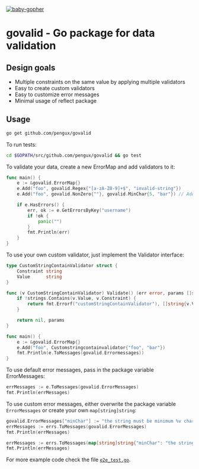 [![baby-gopher](https://raw2.github.com/drnic/babygopher-site/gh-pages/images/babygopher-badge.png)](http://www.babygopher.org)

# govalid - Go package for data validation

## Design goals
- Multiple constraints on the same value by applying multiple validators
- Easy to create custom validators
- Easy to customize error messages
- Minimal usage of reflect package

## Usage
```bash
go get github.com/pengux/govalid
```


To run tests:
```bash
cd $GOPATH/src/github.com/pengux/govalid && go test
```


To validate your data, create a new ErrorMap and add validators to it:

```go
func main() {
	e := &govalid.ErrorMap{}
	e.Add("foo", govalid.Regex{"[a-zA-Z0-9]+$", "invalid-string"})
	e.Add("foo", govalid.NonZero{""}, govalid.MinChar{5, "bar"}) // Add multiple validators at the same time

	if e.HasErrors() {
		err, ok := e.GetErrorsByKey("username")
		if !ok {
			panic("")
		}
		fmt.Println(err)
	}
}
```


To use your own custom validator, just implement the Validator interface:

```go
type CustomStringContainValidator struct {
	Constraint string
	Value      string
}

func (v CustomStringContainValidator) Validate() (err error, params []string) {
	if !strings.Contains(v.Value, v.Constraint) {
		return fmt.Errorf("customStringContainValidator"), []string{v.Value, v.Constraint}
	}

	return nil, params
}

func main() {
	e := &govalid.ErrorMap{}
	e.Add("foo", Customstringcontainvalidator{"foo", "bar"})
	fmt.Println(e.ToMessages(govalid.Errormessages))
}
```


To use default error messages, pass in the package variable ErrorMessages:

```go
errMessages := e.ToMessages(govalid.ErrorMessages)
fmt.Println(errMessages)
```


To use custom error messages, either overwrite the package variable `ErrorMessages` or create your own `map[string]string`:

```go
govalid.ErrorMessages["minChar"] := "the string must be minimum %v characters long"
errMessages := errs.ToMessages(govalid.ErrorMessages)
fmt.Println(errMessages)

errMessages := errs.ToMessages(map[string]string{"minChar": "the string must be minimum %v characters long"})
fmt.Println(errMessages)
```


For more example code check the file [`e2e_test.go`](https://github.com/pengux/govalid/blob/master/e2e_test.go).


